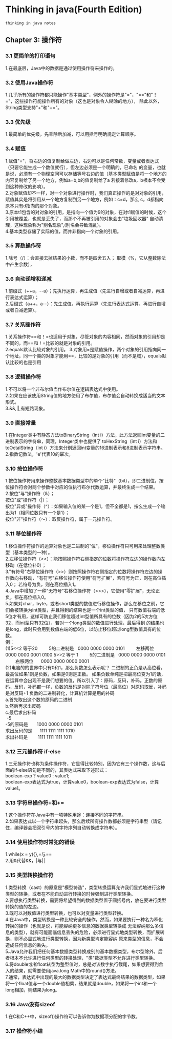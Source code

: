 # Thinking in java(Fourth Edition)
    thinking in java notes
## Chapter 3: 操作符
### 3.1 更简单的打印语句
1.在最底层，Java中的数据是通过使用操作符来操作的。   
### 3.2 使用Java操作符
1.几乎所有的操作符都只能操作"基本类型"，例外的操作符是"="，"=="和"！="，这些操作符能操作所有的对象（这也是对象令人糊涂的地方），
除此以外，String类型支持"+"和"+="。
### 3.3 优先级
1.最简单的优先级，先乘除后加减，可以用括号明确规定计算顺序。   
### 3.4 赋值
1.赋值"="，将右边的值复制给做左边，右边可以是任何常数，变量或者表达式（只要它能生成一个数值就行），但左边必须是一个明确的，已命名
的变量，也就是说，必须有一个物理空间可以存储等号右边的值（基本类型赋值是将一个地方的内容复制给了另一个地方，例如a=b,b的值复制给了a
若接着修改a，b根本不会受到这种修改的影响）。   
2.对象赋值却不一样，对一个对象进行操作时，我们真正操作的是对对象的引用，赋值其实是将引用从一个地方复制到另一个地方，例如：c=d，那么
c，d都指向原本只有d指向的那个对象。   
3.原本t1包含的对对象的引用，是指向一个值为9的对象，在对t1赋值的时候，这个引用被覆盖，也就是丢失了，而那个不再被引用的对象会由"垃圾回收器"
自动清理，这种现象称为"别名现象",(别名会导致混乱)。   
4.基本类型存储了实际的值，而并非指向一个对象的引用。   
### 3.5 算数操作符
1.除号（/）：会直接去掉结果的小数，而不是四舍五入； 取模（%，它从整数除法中产生余数），
### 3.6 自动递增和递减
1.前缀式（++a，--a）；先执行运算，再生成值（先进行自增或者自减运算，再进行表达式运算）；   
2.后缀式（a++，a--）：先生成值，再执行运算（先进行表达式运算，再进行自增或者自减运算）。
### 3.7 关系操作符
1.关系操作符==和！=也适用于对象，尽管对象的内容相同，然而对象的引用却是不同的，而==和！=比较的就是对象的引用。   
2.equals默认比较对象的引用。
3.对象用=是赋值操作，两个对象的引用指向同一个地址，同一个类的对象才能用==，比较的是对象的引用（而不是域），equals默
认比较的也是引用
### 3.8 逻辑操作符
1.不可以将一个非布尔值当作布尔值在逻辑表达式中使用。   
2.如果在应该使用String值的地方使用了布尔值，布尔值会自动转换成适当的文本形式。   
3.&&,||,有短路现象。
### 3.9 直接常量
1.在Integer类中有静态方法toBinaryString（int i）方法，此方法返回int变量的二进制表示的字符串，同理，Integer类中也提供了
toHexString（int i）方法和toOctalString（int i）方法来分别返回int变量的16进制表示和8进制表示字符串。   
2.指数记数法，'e'代表10的幂次。   
### 3.10 按位操作符
1.按位操作符用来操作整数基本数据类型中的单个"比特"（bit），即二进制位，按位操作符会对两个参数中对应的位执行布尔代数运算，并最终生成一个结果。   
2.按位"与"操作符（&）；   
按位"或"操作符（|）；   
按位"异或"操作符（^）：如果输入位的某一个是1，但不全都是1，按么生成一个输出为1（相同位数只有一个是1）；   
按位"非"操作符（～）：取反操作符，属于一元操作符。
### 3.11 移位操作符
1.移位操作符操作的运算对象也是二进制的"位"，移位操作符只可用来处理整数类型（基本类型的一种）。   
2.左移位操作符（<<）：能按照操作符右侧指定的位数将操作符左边的操作数向左移动（在低位补0）；   
3."有符号"右移位操作符（>>）则按照操作符右侧指定的位数将操作符左边的操作数向右移动，"有符号"右移位操作符使用"符号扩展"，若符号为正，则在高位插入0；
若符号为负，则在高位插入1。   
4.Java中增加了一种"无符号"右移位操作符（>>>），它使用"零扩展"，无论正负，都在高位插入0。   
5.如果对char，byte，或者short类型的数值进行移位操作，那么在移位之前，它们会被转换为int类型，并且得到的结果也是一个int类型的值，
只有数值右端的低5位才有用，这样可防止我们移位超过int型值所具有的位数（因为2的5次方位32，而int型只有32位），若对一个long类型的数值进行处理，最后得到
的结果也是long，此时只会用到数值右端的低6位，以防止移位超过long型数值具有的位数。   
例：   
(1)5<<2 等于20
        5的二进制是   0000 0000 0000 0101
        左移两位      0000 0000 0001 0100
5>>2 等于 1
        5的二进制是   0000 0000 0000 0101
        右移两位      0000 0000 0000 0001   
(2)电脑的的世界中只有0和1，那么负数怎么表示呢？
二进制的正负是从高位看，最高位如果1则是负数，如果是0则是正数。
如果负数单纯是把最高位变为1的话，在运算中会出现不是我们想要的值，所以引入了：原码，反码，补码。正数的原码，反码，补码都一样，负数的反码是对除了符号位（最高位）对原码取反，补码是对反码+1
负数的二进制转化，计算机计算是用的补码   
a.首先取出这个数的原码的二进制   
b.然后再求出反码   
c.最后求出补码   
 -5   
-5的原码是       1000 0000 0000 0101   
求出反码的是      1111 1111 1111 1010   
求出补码是        1111 1111 1111 1011  
### 3.12 三元操作符 if-else
1.三元操作符也称为条件操作符，它显得比较特别，因为它有三个操作数，这与后面的if-else语句是不同的，其表达式采取下述形式：   
boolean-exp ? value0 : value1;   
boolean-exp表达式为true，计算value0，boolean-exp表达式为false，计算value1。
### 3.13 字符串操作符+和+=
1.这个操作符在Java中有一项特殊用途：连接不同的字符串。   
2.如果表达式以一个字符串起头，那么后续所有操作数都必须是字符串型（请记住，编译器会把双引号内的字符序列自动转换成字符串）。
### 3.14 使用操作符时常犯的错误
1.while(x = y){},=与==   
2.用&代替&&，|与||
### 3.15 类型转换操作符
1.类型转换（cast）的原意是"模型铸造"，类型转换运算允许我们显式地进行这种类型的转换，或者在不能自动进行转换的时候强制进行类型转换。   
2.要想执行类型转换，需要将希望得到的数据类型置于圆括号内，放在要进行类型转换的值的左边。   
3.既可以对数值进行类型转换，也可以对变量进行类型转换。   
4.在Java中，类型转换是一种比较安全的操作，然而，如果要执行一种名为窄化转换的操作（也就是说，将能容纳更多信息的数据类型转换成
无法容纳那么多信息的类型），就有可能面临信息丢失的危险，必须进行显式地类型转换，而扩展转换，则不必显式地进行类型转换，因为新类型肯定能容纳
原来类型的信息，不会造成任何信息的丢失。   
5.Java允许我们把任何基本数据类型转换成别的基本数据类型，布尔型除外，后者根本不允许进行任何类型的转换处理，"类"数据类型不允许进行类型转换。   
6.将double或者float转型为整型值时，总是对该数字执行截尾，如果想要得到舍入的结果，就需要使用java.long.Math中的round()方法。   
7.通常，表达式中出现的最大的数据类型决定了表达式最终结果的数据类型，如果将一个float值与一个double值相乘，结果就是double，如果将一个int和一个
long相加，则结果为long。
### 3.16 Java没有sizeof
1.在C和C++中，sizeof()操作符可以告诉你为数据项分配的字节数。
### 3.17 操作符小结
